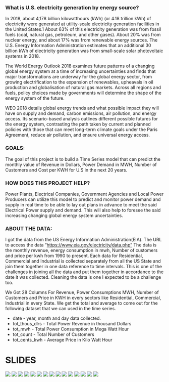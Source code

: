  
### What is U.S. electricity generation by energy source?

In 2018, about 4,178 billion kilowatthours (kWh) (or 4.18 trillion kWh) of electricity were generated at utility-scale electricity generation facilities in the United States.1 About 63% of this electricity generation was from fossil fuels (coal, natural gas, petroleum, and other gases). About 20% was from nuclear energy, and about 17% was from renewable energy sources. The U.S. Energy Information Administration estimates that an additional 30 billion kWh of electricity generation was from small-scale solar photovoltaic systems in 2018.

The World Energy Outlook 2018 examines future patterns of a changing global energy system at a time of increasing uncertainties and finds that major transformations are underway for the global energy sector, from growing electrification to the expansion of renewables, upheavals in oil production and globalisation of natural gas markets. Across all regions and fuels, policy choices made by governments will determine the shape of the energy system of the future.

WEO 2018 details global energy trends and what possible impact they will have on supply and demand, carbon emissions, air pollution, and energy access. Its scenario-based analysis outlines different possible futures for the energy system, contrasting the path taken by current and planned policies with those that can meet long-term climate goals under the Paris Agreement, reduce air pollution, and ensure universal energy access.

### GOALS:
The goal of this project is to build a Time Series model that can predict the monthly value of Revenue in Dollars, Power Demand in MWH, Number of Customers and Cost per KWH for U.S in the next 20 years.

### HOW DOES THIS PROJECT HELP?
Power Plants, Electrical Companies, Government Agencies and Local Power Producers can utilize this model to predict and monitor power demand and supply in real time to be able to lay out plans in advance to meet the said Electrical Power supply and demand. This will also help to foresee the said increasing changing global energy system uncertainties.

### ABOUT THE DATA:
I got the data from the US Energy Information Administration(EIA). The URL to access the data “https://www.eia.gov/electricity/data.php” The data is the monthly revenue, energy consumption in mwh, Number of customers and price per kwh from 1990 to present. Each data for Residential, Commercial and Industrial is collected separately from all the US State and join them together in one data reference to time intervals. This is one of the challenges in joining all the data and put them together in accordance to the date it was collected. Cleaning the data is one I expected to be a challenge too.

We Got 28 Columns For Revenue, Power Consumptions MWH, Number of Customers and Price in KWH in every sectors like Residential, Commercial, Industrial in every State. We get the total and average to come out for the following dataset that we can used in the time series.

* date - year, month and day data collected.
* tot_thous_dlrs - Total Power Revenue in thousand Dollars
* tot_mwh - Total Power Consumption in Mega Watt Hour
* tot_count - Total Number of Customers
* tot_cents_kwh - Average Price in Kilo Watt Hour

# SLIDES

![](Electrical%20Prediction%20Pictures/Annotation%202019-11-26%20201502.png)
![](Electrical%20Prediction%20Pictures/Annotation%202019-11-26%20201547.png)
![](Electrical%20Prediction%20Pictures/Annotation%202019-11-26%20201617.png)
![](Electrical%20Prediction%20Pictures/Annotation%202019-11-26%20201650.png)
![](Electrical%20Prediction%20Pictures/Annotation%202019-11-26%20201734.png)
![](Electrical%20Prediction%20Pictures/Annotation%202019-11-26%20201905.png)
![](Electrical%20Prediction%20Pictures/Annotation%202019-11-26%20201954.png)
![](Electrical%20Prediction%20Pictures/Annotation%202019-11-26%20202035.png)
![](Electrical%20Prediction%20Pictures/Annotation%202019-11-26%20202138.png)
![](Electrical%20Prediction%20Pictures/Annotation%202019-11-26%20202435.png)
![](Electrical%20Prediction%20Pictures/Annotation%202019-11-26%20202510.png)
![](Electrical%20Prediction%20Pictures/Annotation%202019-11-26%20202605.png)
![](Electrical%20Prediction%20Pictures/Annotation%202019-11-26%20202856.png)
![](Electrical%20Prediction%20Pictures/Annotation%202019-11-26%20202935.png)
![](Electrical%20Prediction%20Pictures/Annotation%202019-11-26%20203040.png)
